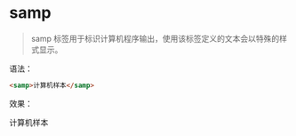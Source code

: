 # samp

> samp 标签用于标识计算机程序输出，使用该标签定义的文本会以特殊的样式显示。

语法：

```html
<samp>计算机样本</samp>
```

效果：

<samp>计算机样本</samp>